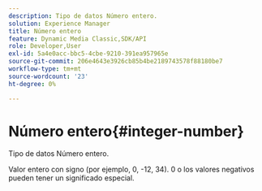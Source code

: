 ```yaml
---
description: Tipo de datos Número entero.
solution: Experience Manager
title: Número entero
feature: Dynamic Media Classic,SDK/API
role: Developer,User
exl-id: 5a4e0acc-bbc5-4cbe-9210-391ea957965e
source-git-commit: 206e4643e3926cb85b4be2189743578f88180be7
workflow-type: tm+mt
source-wordcount: '23'
ht-degree: 0%

---
```


# Número entero{#integer-number}

Tipo de datos Número entero.

Valor entero con signo (por ejemplo, 0, -12, 34). 0 o los valores negativos pueden tener un significado especial.
